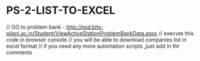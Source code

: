 # PS-2-LIST-TO-EXCEL

// GO to problem bank - http://psd.bits-pilani.ac.in/Student/ViewActiveStationProblemBankData.aspx
// execute this code in browser console 
// you will be able to download companies list in excel format 
// if you need any more automation scripts ,just add in tht comments
